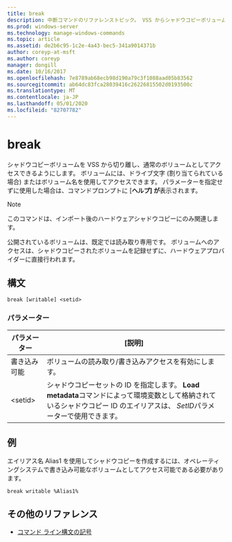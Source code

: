 ```yaml
---
title: break
description: 中断コマンドのリファレンストピック。 VSS からシャドウコピーボリュームの関連付けを解除し、通常のボリュームとしてアクセスできるようにします。
ms.prod: windows-server
ms.technology: manage-windows-commands
ms.topic: article
ms.assetid: de2b6c95-1c2e-4a43-bec5-341a9014371b
author: coreyp-at-msft
ms.author: coreyp
manager: dongill
ms.date: 10/16/2017
ms.openlocfilehash: 7e8789ab68ecb98d190a79c3f1088aad05b83562
ms.sourcegitcommit: ab64dc83fca28039416c26226815502d0193500c
ms.translationtype: MT
ms.contentlocale: ja-JP
ms.lasthandoff: 05/01/2020
ms.locfileid: "82707782"
---
```

# <a name="break"></a>break

シャドウコピーボリュームを VSS から切り離し、通常のボリュームとしてアクセスできるようにします。 ボリュームには、ドライブ文字 (割り当てられている場合) またはボリューム名を使用してアクセスできます。 パラメーターを指定せずに使用した場合は、コマンドプロンプトに [**ヘルプ] が**表示されます。

> [!NOTE]
> このコマンドは、インポート後のハードウェアシャドウコピーにのみ関連します。
>
> 公開されているボリュームは、既定では読み取り専用です。 ボリュームへのアクセスは、シャドウコピーされたボリュームを記録せずに、ハードウェアプロバイダーに直接行われます。

## <a name="syntax"></a>構文

```
break [writable] <setid>
```

### <a name="parameters"></a>パラメーター

| パラメーター | [説明] |
| --------- | ----------- |
| 書き込み可能 | ボリュームの読み取り/書き込みアクセスを有効にします。 |
| \<setid> | シャドウコピーセットの ID を指定します。 **Load metadata**コマンドによって環境変数として格納されているシャドウコピー ID のエイリアスは、 *SetID*パラメーターで使用できます。 |

## <a name="examples"></a>例

エイリアス名 Alias1 を使用してシャドウコピーを作成するには、オペレーティングシステムで書き込み可能なボリュームとしてアクセス可能である必要があります。

```
break writable %Alias1%
```

## <a name="additional-references"></a>その他のリファレンス

- [コマンド ライン構文の記号](command-line-syntax-key.md)